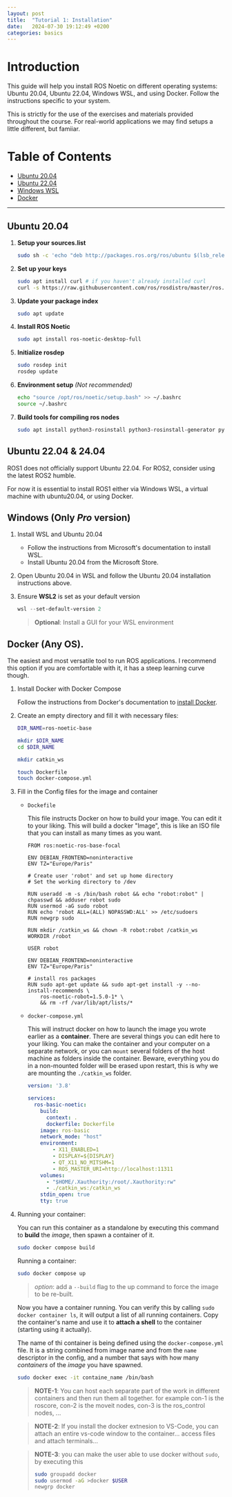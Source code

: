 ```yaml
---
layout: post
title:  "Tutorial 1: Installation"
date:   2024-07-30 19:12:49 +0200
categories: basics
---
```


# Introduction


This guide will help you install ROS Noetic on different operating systems: Ubuntu 20.04, Ubuntu 22.04, Windows WSL, and using Docker. Follow the instructions specific to your system.

This is strictly for the use of the exercises and materials provided throughout the course. For real-world applications we may find setups a little different, but famiiar.

# Table of Contents
- [Ubuntu 20.04](#ubuntu-2004)
- [Ubuntu 22.04](#ubuntu-2204)
- [Windows WSL](#windows-wsl)
- [Docker](#docker)

---

## Ubuntu 20.04

1. **Setup your sources.list**

   ```sh
   sudo sh -c 'echo "deb http://packages.ros.org/ros/ubuntu $(lsb_release -sc) main" > /etc/apt/sources.list.d/ros-noetic.list'
   ```
  
2. **Set up your keys**
    ```sh
    sudo apt install curl # if you haven't already installed curl
    curl -s https://raw.githubusercontent.com/ros/rosdistro/master/ros.asc | sudo apt-key add -
    ```

3. **Update your package index**
    ```sh
    sudo apt update
    ```

4. **Install ROS Noetic**
    ```sh
    sudo apt install ros-noetic-desktop-full
    ```

5. **Initialize rosdep**
    ```sh
    sudo rosdep init
    rosdep update
    ```

6. **Environment setup** _(Not recommended)_
    ```sh
    echo "source /opt/ros/noetic/setup.bash" >> ~/.bashrc
    source ~/.bashrc
    ```

7. **Build tools for compiling ros nodes**
    ```sh
    sudo apt install python3-rosinstall python3-rosinstall-generator python3-wstool build-essential
    ```

## Ubuntu 22.04 & 24.04
ROS1 does not officially support Ubuntu 22.04. For ROS2, consider using the latest ROS2 humble.

For now it is essential to install ROS1 either via Windows WSL, a virtual machine with ubuntu20.04, or using Docker.

## Windows (Only _Pro_ version)

1. Install WSL and Ubuntu 20.04
    - Follow the instructions from Microsoft's documentation to install WSL.
    - Install Ubuntu 20.04 from the Microsoft Store.

2. Open Ubuntu 20.04 in WSL and follow the Ubuntu 20.04 installation instructions above.

3. Ensure **WSL2** is set as your default version

    ```powershell
    wsl --set-default-version 2
    ```

    > **Optional**: Install a GUI for your WSL environment

## Docker (Any OS).
The easiest and most versatile tool to run ROS applications. I recommend this option if you are comfortable with it, it has a steep learning curve though.

1. Install Docker with Docker Compose

    Follow the instructions from Docker's documentation to [install Docker](https://docs.docker.com/get-docker/).


2. Create an empty directory and fill it with necessary files:

    ```sh
    DIR_NAME=ros-noetic-base

    mkdir $DIR_NAME
    cd $DIR_NAME

    mkdir catkin_ws

    touch Dockerfile
    touch docker-compose.yml
    ```

3. Fill in the Config files for the image and container

    - `Dockefile`

      This file instructs Docker on how to build your image. You can edit it to your liking. This will build a docker "Image", this is like an ISO file that you can install as many times as you want. 

      ```docker
      FROM ros:noetic-ros-base-focal

      ENV DEBIAN_FRONTEND=noninteractive
      ENV TZ="Europe/Paris"

      # Create user 'robot' and set up home directory
      # Set the working directory to /dev

      RUN useradd -m -s /bin/bash robot && echo "robot:robot" | chpasswd && adduser robot sudo
      RUN usermod -aG sudo robot
      RUN echo 'robot ALL=(ALL) NOPASSWD:ALL' >> /etc/sudoers
      RUN newgrp sudo

      RUN mkdir /catkin_ws && chown -R robot:robot /catkin_ws
      WORKDIR /robot

      USER robot

      ENV DEBIAN_FRONTEND=noninteractive
      ENV TZ="Europe/Paris"

      # install ros packages
      RUN sudo apt-get update && sudo apt-get install -y --no-install-recommends \
          ros-noetic-robot=1.5.0-1* \
          && rm -rf /var/lib/apt/lists/*
      ```

    - `docker-compose.yml`

      This will instruct docker on how to launch the image you wrote earlier as a __container__.
      There are several things you can edit here to your liking. You can make the container and your computer on a separate network, or you can `mount` several folders of the host machine as folders inside the container. Beware, everything you do in a non-mounted folder will be erased upon restart, this is why we are mounting the `./catkin_ws` folder. 

      ```yaml
      version: '3.8'

      services:
        ros-basic-noetic:
          build:
            context: .
            dockerfile: Dockerfile
          image: ros-basic
          network_mode: "host"
          environment:
              - X11_ENABLED=1
              - DISPLAY=${DISPLAY}
              - QT_X11_NO_MITSHM=1
              - ROS_MASTER_URI=http://localhost:11311
          volumes:
            - "$HOME/.Xauthority:/root/.Xauthority:rw"
            - ./catkin_ws:/catkin_ws
          stdin_open: true
          tty: true
      ```

4. Running your container:


    You can run this container as a standalone by executing this command to **build** the _image_, then spawn a container of it.

    ```bash
    sudo docker compose build
    ```

    Running a container:
    ```bash
    sudo docker compose up
    ```
    > _option_: add a `--build` flag to the up command to force the image to be re-built.

    Now you have a container running. You can verify this by calling `sudo docker container ls`, it will output a list of all running containers. Copy the container's name and use it to __attach a shell__ to the container (starting using it actually).

    The name of thi container is being defined using the `docker-compose.yml` file. It is a string combined from image name and from the `name` descriptor in the config, and a number that says with how many _containers_ of the _image_ you have spawned.


    ```bash
    sudo docker exec -it containe_name /bin/bash 
    ```

    > __NOTE-1__: You can host each separate part of the work in different containers and then run them all together. for example con-1 is the roscore, con-2 is the moveit nodes, con-3 is the ros_control nodes, ...

    > __NOTE-2__: If you install the docker extnesion to VS-Code, you can attach an entire vs-code window to the container... access files and attach terminals...

    > __NOTE-3__: you can make the user able to use docker without `sudo`, by executing this 
    >
    >```bash 
    >sudo groupadd docker
    >sudo usermod -aG >docker $USER
    >newgrp docker
    >```

